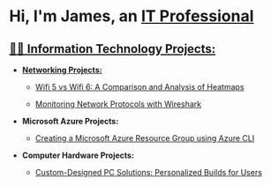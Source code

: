 <h1>Hi, I'm James, an <a href="http://linkedin.com/in/james-t-b75a081a8">IT Professional</h1>





<h2>👨‍💻 Information Technology Projects:</h2>



- <b>Networking Projects:</b>

  - [Wifi 5 vs Wifi 6: A Comparison and Analysis of Heatmaps](https://github.com/JTTHEITGUY/Wifi-5-vs-Wifi-6-A-Comparison-and-Analysis-of-Heatmaps/tree/main)

  - [Monitoring Network Protocols with Wireshark](https://github.com/JTTHEITGUY/Monitoring-Network-Protocols-with-Wireshark)


- <b>Microsoft Azure Projects:</b>
  - [Creating a Microsoft Azure Resource Group using Azure CLI](https://github.com/JTTHEITGUY/Creating-a-Microsoft-Azure-Resource-Group-using-Azure-CLI)

- <b>Computer Hardware Projects:</b>
  - [Custom-Designed PC Solutions: Personalized Builds for Users](https://github.com/JTTHEITGUY/Computer-Hardware-Project-Custom-Designed-PC-Solutions-Personalized-Builds-for-Users.git)





<p align="center">
<br />

</p>



